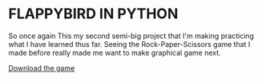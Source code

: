 #  FLAPPYBIRD IN PYTHON

So once again This my second semi-big project that I'm making practicing what I have learned thus far.
Seeing the Rock-Paper-Scissors game that I made before really made me want to make  graphical game next.

[Download the game](https://raw.githubusercontent.com/Dan-Cosci/Flappybird-Python/main/FlappyBird_Game.zip)
